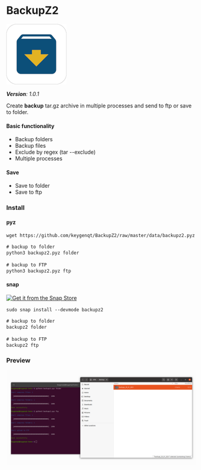 BackupZ2
===================

![picture](data/icon-160.png)

***Version**: 1.0.1*

Create **backup** tar.gz archive in multiple processes and send to ftp or save to folder.

#### Basic functionality

* Backup folders
* Backup files
* Exclude by regex (tar --exclude)
* Multiple processes

#### Save

* Save to folder
* Save to ftp

### Install

#### pyz

```shell
wget https://github.com/keygenqt/BackupZ2/raw/master/data/backupz2.pyz
```

```shell
# backup to folder
python3 backupz2.pyz folder

# backup to FTP
python3 backupz2.pyz ftp
```

#### snap

[![Get it from the Snap Store](https://snapcraft.io/static/images/badges/en/snap-store-black.svg)](https://snapcraft.io/backupz2)

```shell
sudo snap install --devmode backupz2
```

```shell
# backup to folder
backupz2 folder

# backup to FTP
backupz2 ftp
```

### Preview

![picture](data/preview.png)

